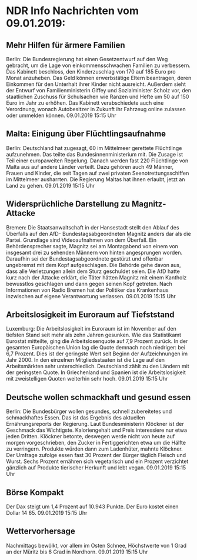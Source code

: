 # NDR Info Nachrichten vom 09.01.2019:


## Mehr Hilfen für ärmere Familien
Berlin: Die Bundesregierung hat einen Gesetzentwurf auf den Weg gebracht, um die Lage von einkommensschwachen Familien zu verbessern. Das Kabinett beschloss, den Kinderzuschlag von 170 auf 185 Euro pro Monat anzuheben. Das Geld können erwerbstätige Eltern beantragen, deren Einkommen für den Unterhalt ihrer Kinder nicht ausreicht. Außerdem sieht der Entwurf von Familienministerin Giffey und Sozialminister Scholz vor, den staatlichen Zuschuss für Schulsachen wie Ranzen und Hefte um 50 auf 150 Euro im Jahr zu erhöhen. Das Kabinett verabschiedete auch eine Verordnung, wonach Autobesitzer in Zukunft ihr Fahrzeug online zulassen oder ummelden können. 09.01.2019 15:15 Uhr 

## Malta: Einigung über Flüchtlingsaufnahme
Berlin:	Deutschland hat zugesagt, 60 im Mittelmeer gerettete Flüchtlinge aufzunehmen. Das teilte das Bundesinnenministerium mit. Die Zusage ist Teil einer europaweiten Regelung. Danach werden fast 220 Flüchtlinge von Malta aus auf andere Länder verteilt. Dazu gehören auch 49 Männer, Frauen und Kinder, die seit Tagen auf zwei privaten Seenotrettungsschiffen im Mittelmeer ausharrten. Die Regierung Maltas hat ihnen erlaubt, jetzt an Land zu gehen. 09.01.2019 15:15 Uhr 

## Widersprüchliche Darstellung zu Magnitz-Attacke
Bremen: Die Staatsanwaltschaft in der Hansestadt stellt den Ablauf des Überfalls auf den AfD- Bundestagsabgeordneten Magnitz anders dar als die Partei. Grundlage sind Videoaufnahmen von dem Überfall. Ein Behördensprecher sagte, Magnitz sei am Montagabend von einem von insgesamt drei zu sehenden Männern von hinten angesprungen worden. Daraufhin sei der Bundestagsabgeordnete gestürzt und offenbar ungebremst mit dem Kopf aufgeschlagen. Die Behörde gehe davon aus, dass alle Verletzungen allein dem Sturz geschuldet seien. Die AfD hatte kurz nach der Attacke erklärt, die Täter hätten Magnitz mit einem Kantholz bewusstlos geschlagen und dann gegen seinen Kopf getreten. Nach Informationen von Radio Bremen hat der Politiker das Krankenhaus inzwischen auf eigene Verantwortung verlassen. 09.01.2019 15:15 Uhr 

## Arbeitslosigkeit im Euroraum auf Tiefststand
Luxemburg: Die Arbeitslosigkeit im Euroraum ist im November auf den tiefsten Stand seit mehr als zehn Jahren gesunken. Wie das Statistikamt Eurostat mitteilte, ging die Arbeitslosenquote auf 7,9 Prozent zurück. In der gesamten Europäischen Union lag die Quote demnach noch niedriger: bei  6,7 Prozent. Dies ist der geringste Wert seit Beginn der Aufzeichnungen im Jahr 2000. In den einzelnen Mitgliedsstaaten ist die Lage auf den Arbeitsmärkten sehr unterschiedlich. Deutschland zählt zu den Ländern mit der geringsten Quote. In Griechenland und Spanien ist die Arbeitslosigkeit mit zweistelligen Quoten weiterhin sehr hoch. 09.01.2019 15:15 Uhr 

## Deutsche wollen schmackhaft und gesund essen
Berlin: Die Bundesbürger wollen gesundes, schnell zubereitetes und schmackhaftes Essen. Das ist das Ergebnis des aktuellen Ernährungsreports der Regierung. Laut Bundesministerin Klöckner ist der Geschmack das Wichtigste. Kaloriengehalt und Preis interessiere nur etwa jeden Dritten. Klöckner betonte, deswegen werde nicht von heute auf morgen vorgeschrieben, den Zucker in Fertiggerichten etwa um die Hälfte zu verringern. Produkte würden dann zum Ladenhüter, mahnte Klöckner. Der Umfrage zufolge essen fast 30 Prozent der Bürger täglich Fleisch und Wurst. Sechs Prozent ernähren sich vegetarisch und ein Prozent verzichtet gänzlich auf Produkte tierischer Herkunft und lebt vegan. 09.01.2019 15:15 Uhr 

## Börse Kompakt
Der Dax steigt um 1,4 Prozent auf 10.943 Punkte. Der Euro kostet einen Dollar 14 65. 09.01.2019 15:15 Uhr 

## Wettervorhersage
Nachmittags bewölkt, vor allem im Osten Schnee, Höchstwerte von 1 Grad an der Müritz bis 6 Grad in Nordhorn. 09.01.2019 15:15 Uhr 
